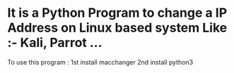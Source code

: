 # It is a Python Program to change a IP Address on Linux based system Like :- Kali, Parrot ...

To use this program :
  1st install macchanger
  2nd install python3 
